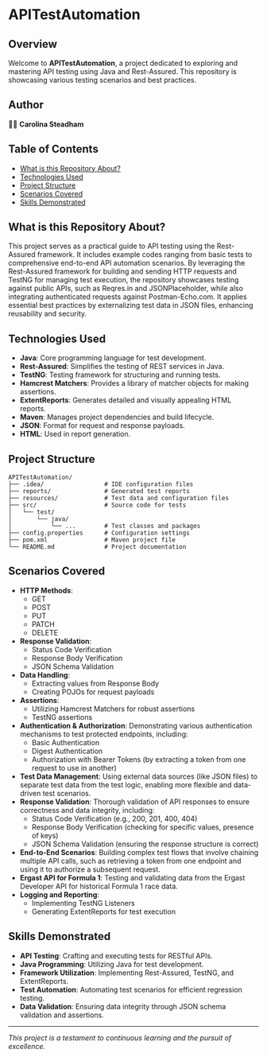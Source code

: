 
# APITestAutomation

## Overview

Welcome to **APITestAutomation**, a project dedicated to exploring and mastering API testing using Java and Rest-Assured. This repository is showcasing various testing scenarios and best practices.

## Author

👩‍💻 **Carolina Steadham**  


## Table of Contents

- [What is this Repository About?](#what-is-this-repository-about)
- [Technologies Used](#technologies-used)
- [Project Structure](#project-structure)
- [Scenarios Covered](#scenarios-covered)
- [Skills Demonstrated](#skills-demonstrated)


## What is this Repository About?

This project serves as a practical guide to API testing using the Rest-Assured framework. It includes example codes ranging from basic tests to comprehensive end-to-end API automation scenarios. By leveraging the Rest-Assured framework for building and sending HTTP requests and TestNG for managing test execution, the repository showcases testing against public APIs, such as Reqres.in and JSONPlaceholder, while also integrating authenticated requests against Postman-Echo.com. It applies essential best practices by externalizing test data in JSON files, enhancing reusability and security.

## Technologies Used

- **Java**: Core programming language for test development.
- **Rest-Assured**: Simplifies the testing of REST services in Java.
- **TestNG**: Testing framework for structuring and running tests.
- **Hamcrest Matchers**: Provides a library of matcher objects for making assertions.
- **ExtentReports**: Generates detailed and visually appealing HTML reports.
- **Maven**: Manages project dependencies and build lifecycle.
- **JSON**: Format for request and response payloads.
- **HTML**: Used in report generation.

## Project Structure

```
APITestAutomation/
├── .idea/                 # IDE configuration files
├── reports/               # Generated test reports
├── resources/             # Test data and configuration files
├── src/                   # Source code for tests
│   └── test/
│       └── java/
│           └── ...        # Test classes and packages
├── config.properties      # Configuration settings
├── pom.xml                # Maven project file
└── README.md              # Project documentation
```

## Scenarios Covered

- **HTTP Methods**:
  - GET
  - POST
  - PUT
  - PATCH
  - DELETE
- **Response Validation**:
  - Status Code Verification
  - Response Body Verification
  - JSON Schema Validation
- **Data Handling**:
  - Extracting values from Response Body
  - Creating POJOs for request payloads
- **Assertions**:
  - Utilizing Hamcrest Matchers for robust assertions
  - TestNG assertions
- **Authentication & Authorization**: Demonstrating various authentication mechanisms to test protected endpoints, including:
  - Basic Authentication
  - Digest Authentication
  - Authorization with Bearer Tokens (by extracting a token from one request to use in another)
- **Test Data Management**: Using external data sources (like JSON files) to separate test data from the test logic, enabling more flexible and data-driven test scenarios.
- **Response Validation**: Thorough validation of API responses to ensure correctness and data integrity, including:
  - Status Code Verification (e.g., 200, 201, 400, 404)
  - Response Body Verification (checking for specific values, presence of keys)
  - JSON Schema Validation (ensuring the response structure is correct)
- **End-to-End Scenarios**: Building complex test flows that involve chaining multiple API calls, such as retrieving a token from one endpoint and using it to authorize a subsequent request.
- **Ergast API for Formula 1**: Testing and validating data from the Ergast Developer API for historical Formula 1 race data.
- **Logging and Reporting**:
  - Implementing TestNG Listeners
  - Generating ExtentReports for test execution

## Skills Demonstrated

- **API Testing**: Crafting and executing tests for RESTful APIs.
- **Java Programming**: Utilizing Java for test development.
- **Framework Utilization**: Implementing Rest-Assured, TestNG, and ExtentReports.
- **Test Automation**: Automating test scenarios for efficient regression testing.
- **Data Validation**: Ensuring data integrity through JSON schema validation and assertions.


---

*This project is a testament to continuous learning and the pursuit of excellence.*
